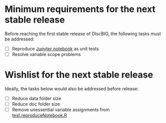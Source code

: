 # Minimum requirements for the next stable release

Before reaching the first stable release of DIscBIO, the following tasks must be addressed:

- [ ] Reproduce [Jupyter notebook](https://hub.gke.mybinder.org/user/systemsbiologist-pscan-tza36hyq/notebooks/DIscBIO.ipynb) as unit tests
- [ ] Resolve variable scope problems

# Wishlist for the next stable release

Ideally, the tasks below would also be addressed before release:

- [ ] Reduce data folder size
- [ ] Reduce doc folder size
- [ ] Remove unessential variable assignments from [test.reproduceNotebook.R](tests/testthat/test.reproduceNotebook.R)